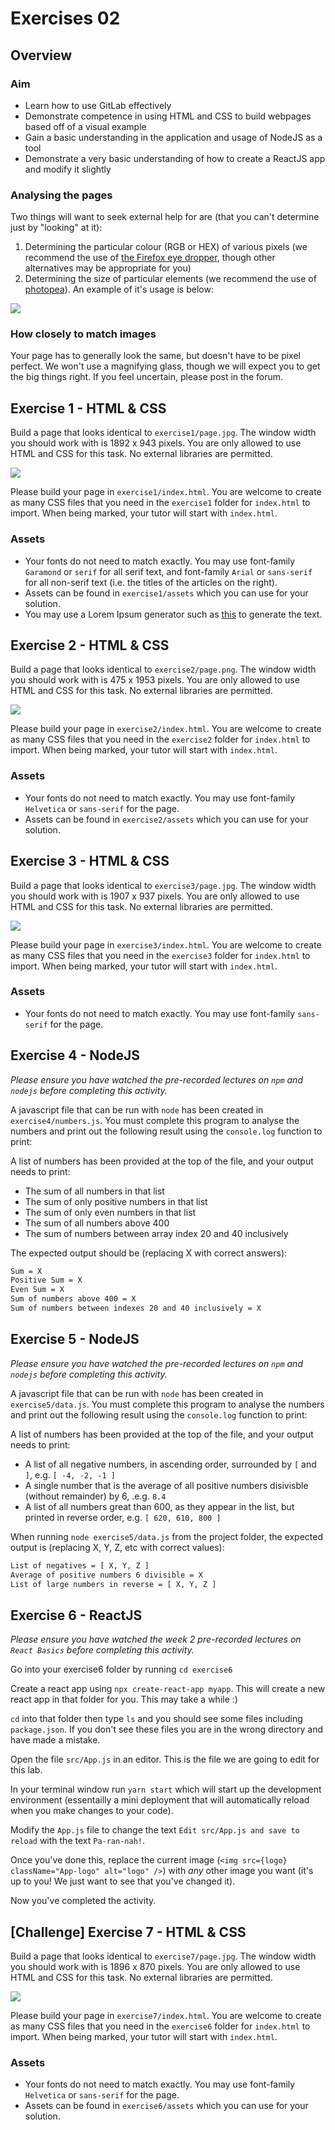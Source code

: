 # Exercises 02

## Overview

### Aim

* Learn how to use GitLab effectively
* Demonstrate competence in using HTML and CSS to build webpages based off of a visual example
* Gain a basic understanding in the application and usage of NodeJS as a tool
* Demonstrate a very basic understanding of how to create a ReactJS app and modify it slightly

### Analysing the pages

Two things will want to seek external help for are (that you can't determine just by "looking" at it):
1) Determining the particular colour (RGB or HEX) of various pixels (we recommend the use of [the Firefox eye dropper](https://developer.mozilla.org/en-US/docs/Tools/Eyedropper), though other alternatives may be appropriate for you)
2) Determining the size of particular elements (we recommend the use of [photopea](https://www.photopea.com/)). An example of it's usage is below:

![](./help/photopea.png)

### How closely to match images

Your page has to generally look the same, but doesn't have to be pixel perfect. We won't use a magnifying glass, though we will expect you to get the big things right. If you feel uncertain, please post in the forum.


## Exercise 1 - HTML & CSS

Build a page that looks identical to `exercise1/page.jpg`. The window width you should work with is 1892 x 943 pixels. You are only allowed to use HTML and CSS for this task. No external libraries are permitted.

![](./exercise1/page.jpg)

Please build your page in `exercise1/index.html`. You are welcome to create as many CSS files that you need in the `exercise1` folder for `index.html` to import. When being marked, your tutor will start with `index.html`.

### Assets

* Your fonts do not need to match exactly. You may use font-family `Garamond` or `serif` for all serif text, and font-family `Arial` or `sans-serif` for all non-serif text (i.e. the titles of the articles on the right).
* Assets can be found in `exercise1/assets` which you can use for your solution.
* You may use a Lorem Ipsum generator such as [this](https://www.lipsum.com/) to generate the text.

## Exercise 2 - HTML & CSS

Build a page that looks identical to `exercise2/page.png`. The window width you should work with is 475 x 1953 pixels. You are only allowed to use HTML and CSS for this task. No external libraries are permitted.

![](./exercise2/page.png)

Please build your page in `exercise2/index.html`. You are welcome to create as many CSS files that you need in the `exercise2` folder for `index.html` to import. When being marked, your tutor will start with `index.html`.

### Assets

* Your fonts do not need to match exactly. You may use font-family `Helvetica` or `sans-serif` for the page.
* Assets can be found in `exercise2/assets` which you can use for your solution.

## Exercise 3 - HTML & CSS

Build a page that looks identical to `exercise3/page.jpg`. The window width you should work with is 1907 x 937 pixels. You are only allowed to use HTML and CSS for this task. No external libraries are permitted.

![](./exercise3/page.jpg)

Please build your page in `exercise3/index.html`. You are welcome to create as many CSS files that you need in the `exercise3` folder for `index.html` to import. When being marked, your tutor will start with `index.html`.

### Assets

* Your fonts do not need to match exactly. You may use font-family `sans-serif` for the page.

## Exercise 4 - NodeJS

*Please ensure you have watched the pre-recorded lectures on `npm` and `nodejs` before completing this activity.*

A javascript file that can be run with `node` has been created in `exercise4/numbers.js`. You must complete this program to analyse the numbers and print out the following result using the `console.log` function to print:

A list of numbers has been provided at the top of the file, and your output needs to print:
 * The sum of all numbers in that list
 * The sum of only positive numbers in that list
 * The sum of only even numbers in that list
 * The sum of all numbers above 400
 * The sum of numbers between array index 20 and 40 inclusively

The expected output should be (replacing X with correct answers):
```txt
Sum = X
Positive Sum = X
Even Sum = X
Sum of numbers above 400 = X
Sum of numbers between indexes 20 and 40 inclusively = X
````

## Exercise 5 - NodeJS

*Please ensure you have watched the pre-recorded lectures on `npm` and `nodejs` before completing this activity.*

A javascript file that can be run with `node` has been created in `exercise5/data.js`. You must complete this program to analyse the numbers and print out the following result using the `console.log` function to print:

A list of numbers has been provided at the top of the file, and your output needs to print:
 * A list of all negative numbers, in ascending order, surrounded by `[` and `]`, e.g. `[ -4, -2, -1 ]`
 * A single number that is the average of all positive numbers disivisble (without remainder) by 6, .e.g. `8.4`
 * A list of all numbers great than 600, as they appear in the list, but printed in reverse order, e.g. `[ 620, 610, 800 ]`

When running `node exercise5/data.js` from the project folder, the expected output is (replacing X, Y, Z, etc with correct values):
```txt
List of negatives = [ X, Y, Z ]
Average of positive numbers 6 divisible = X
List of large numbers in reverse = [ X, Y, Z ]
````

## Exercise 6 - ReactJS

*Please ensure you have watched the week 2 pre-recorded lectures on `React Basics` before completing this activity.*

Go into your exercise6 folder by running `cd exercise6`

Create a react app using `npx create-react-app myapp`. This will create a new react app in that folder for you. This may take a while :)

`cd` into that folder then type `ls` and you should see some files including `package.json`. If you don't see these files you are in the wrong directory and have made a mistake.

Open the file `src/App.js` in an editor. This is the file we are going to edit for this lab.

In your terminal window run `yarn start` which will start up the development environment (essentailly a mini deployment that will automatically reload when you make changes to your code).

Modify the `App.js` file to change the text `Edit src/App.js and save to reload` with the text `Pa-ran-nah!`. 

Once you've done this, replace the current image (`<img src={logo} className="App-logo" alt="logo" />`) with *any* other image you want (it's up to you! We just want to see that you've changed it).

Now you've completed the activity.

## [Challenge] Exercise 7 - HTML & CSS

Build a page that looks identical to `exercise7/page.jpg`. The window width you should work with is 1896 x 870 pixels. You are only allowed to use HTML and CSS for this task. No external libraries are permitted.

![](./exercise6/page.jpg)

Please build your page in `exercise7/index.html`. You are welcome to create as many CSS files that you need in the `exercise6` folder for `index.html` to import. When being marked, your tutor will start with `index.html`.

### Assets

* Your fonts do not need to match exactly. You may use font-family `Helvetica` or `sans-serif` for the page.
* Assets can be found in `exercise6/assets` which you can use for your solution.
